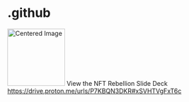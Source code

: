 # .github
<body>
    <p>
      <img src="https://avatars.githubusercontent.com/u/142549176?s=200&v=4" alt="Centered Image" class="centered-image" height="130" style="max-width: 100%;">
      View the NFT Rebellion Slide Deck
      <br/>
      <a href="https://drive.proton.me/urls/P7KBQN3DKR#xSVHTVgFxT6c">https://drive.proton.me/urls/P7KBQN3DKR#xSVHTVgFxT6c</a>
    </p>
</body>
</html>


<!--

<p>
  <img src="https://avatars.githubusercontent.com/u/142549176?s=200&v=4" height="130" style="max-width: 100%;"> 
  NFT Rebellion
  <br/>
  View the NFT Rebellion Slide Deck
  <br/>
  <a href="https://drive.proton.me/urls/P7KBQN3DKR#xSVHTVgFxT6c">https://drive.proton.me/urls/P7KBQN3DKR#xSVHTVgFxT6c</a>
  <br/>
</p>


View the NFT Rebellion Slide Deck
https://drive.proton.me/urls/P7KBQN3DKR#xSVHTVgFxT6c

creates an NFT marketplace and streaming service for ALL music.

🙋‍♀️ A short introduction - what is your organization all about?
🌈 Contribution guidelines - how can the community get involved?
👩‍💻 Useful resources - where can the community find your docs? Is there anything else the community should know?
🍿 Fun facts - what does your team eat for breakfast?
🧙 Remember, you can do mighty things with the power of [Markdown](https://docs.github.com/github/writing-on-github/getting-started-with-writing-and-formatting-on-github/basic-writing-and-formatting-syntax)
-->
